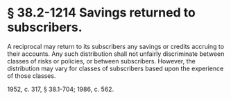 # § 38.2-1214 Savings returned to subscribers.

<p>A reciprocal may return to its subscribers any savings or credits accruing to their accounts. Any such distribution shall not unfairly discriminate between classes of risks or policies, or between subscribers. However, the distribution may vary for classes of subscribers based upon the experience of those classes.</p><p>1952, c. 317, § 38.1-704; 1986, c. 562.</p>